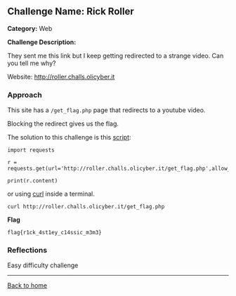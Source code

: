 ## Challenge Name: Rick Roller
**Category:** Web

**Challenge Description:**

They sent me this link but I keep getting redirected to a strange video. Can you tell me why?

Website: http://roller.challs.olicyber.it

### Approach

This site has a ```/get_flag.php``` page that redirects to a youtube video.

Blocking the redirect gives us the flag.

The solution to this challenge is this [script](/olicyber-training/web/Rick-Roller/solve.py):

```
import requests

r = requests.get(url='http://roller.challs.olicyber.it/get_flag.php',allow_redirects=False)

print(r.content)
```

or using [curl](https://curl.se/) inside a terminal.

```
curl http://roller.challs.olicyber.it/get_flag.php
```



**Flag**

```
flag{r1ck_4st1ey_c14ssic_m3m3}
```
### Reflections
Easy difficulty challenge
  

---
<a href="/olicyber-training/main.md" class="btn">Back to home</a>
